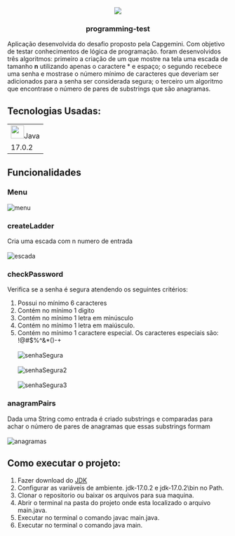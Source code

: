 <div align="center">
<img  src="https://user-images.githubusercontent.com/23081419/154842157-eac83f65-e1e4-4011-b696-d131224cdfc2.png" />
</div>

 <h3 align="center">programming-test</h3>

<p>Aplicação desenvolvida do desafio proposto pela Capgemini. Com objetivo de testar conhecimentos de lógica de programação. foram desenvolvidos três algoritmos: primeiro a criação de um que mostre na tela uma escada de tamanho <strong>n</strong> utilizando apenas o caractere * e espaço; o segundo recebece uma senha e mostrase o número mínimo de caracteres que deveriam ser adicionados para a senha ser considerada segura; o terceiro um algoritmo que encontrase o número de pares de substrings que são anagramas.</p>

## Tecnologias Usadas:


<table>
  <tr>
    <td><img width="30" src="https://cdn.jsdelivr.net/gh/devicons/devicon/icons/java/java-original.svg" /><span>Java</span></td>
  </tr>
  <tr>
    <td>17.0.2</td>
  </tr>
</table>

## Funcionalidades

### Menu
![menu](https://user-images.githubusercontent.com/23081419/154766073-d0887d36-82d7-40de-a09d-fa07976bceb9.png)


### createLadder
Cria uma escada com n numero de entrada 
<br/><br/>
![escada](https://user-images.githubusercontent.com/23081419/154764281-4f1718a1-0a19-4574-9773-e221d7c3f64e.png)

### checkPassword
Verifica se a senha é segura atendendo os seguintes critérios:
1. Possui no mínimo 6 caracteres
2. Contém no mínimo 1 digito
3. Contém no mínimo 1 letra em minúsculo
4. Contém no mínimo 1 letra em maiúsculo.
5. Contém no mínimo 1 caractere especial. Os caracteres especiais são: !@#$%^&*()-+ 
<br/><br/>
![senhaSegura](https://user-images.githubusercontent.com/23081419/154764962-aa9d1740-2524-4227-a7d8-4105591df4c3.png)
<br/><br/>
![senhaSegura2](https://user-images.githubusercontent.com/23081419/154765109-d0a9c737-3390-46e9-8648-1d8aafb302d7.png)
<br/><br/>
![senhaSegura3](https://user-images.githubusercontent.com/23081419/154765264-cc72cc27-d049-4497-a865-701d32a5eebf.png)

### anagramPairs
Dada uma String como entrada é criado substrings e comparadas para achar o número de pares de anagramas que essas substrings formam 
<br/><br/>
![anagramas](https://user-images.githubusercontent.com/23081419/154765809-2b5bc342-e081-432c-a7b3-1f94b3ffa4d0.png)




## Como executar o projeto:
1. Fazer download do <a href="http://jdk.java.net/17/">JDK</a>
2. Configurar as variáveis de ambiente. jdk-17.0.2 e jdk-17.0.2\bin no Path.
3. Clonar o repositorio ou baixar os arquivos para sua maquina.
4. Abrir o terminal na pasta do projeto onde esta localizado o arquivo main.java.
5. Executar no terminal o comando javac main.java.
6. Executar no terminal o comando java main.
